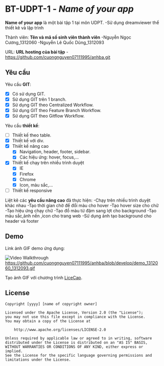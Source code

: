 # BT-UDPT-1 - *Name of your app*

**Name of your app** là một bài tập 1 tại môn UDPT.
-Sử dụng dreamviewer thể thiết kê và lập trình
          
Thành viên: **Tên và mã số sinh viên thành viên**
-Nguyễn Ngọc Cương_1312060
-Nguyễn Lê Quốc Dũng_1312093

URL: **URL hosting của bài tập**
-https://github.com/cuongnguyen07111995/anhba.git

## Yêu cầu

Yêu cầu **GIT**:

* [x] Có sử dụng GIT.
* [x] Sử dụng GIT trên 1 branch.
* [x] Sử dụng GIT theo Centralized Workflow.
* [x] Sử dụng GIT theo Feature Branch Workflow.
* [x] Sử dụng GIT theo Gitflow Workflow.

Yêu cầu **thiết kế**:

* [ ] Thiết kế theo table.
* [x] Thiết kế với div.
* [x] Thiết kế nâng cao
    * [x] Navigation, header, footer, sidebar.
    * [x] Các hiệu ứng: hover, focus,...
* [x] Thiết kế chạy trên nhiều trình duyệt
    * [x] IE
    * [x] Firefox
    * [x] Chrome
    * [x] Icon, màu sắc,...
* [ ] Thiết kế responsive

Liệt kê các **yêu cầu nâng cao** đã thực hiện:
-Chạy trên nhiều trình duyệt khác nhau
-Tạo thời gian chờ để đổi màu cho hover
-Tạo hover size cho chữ
-Tạo hiệu ứng chạy chữ
-Tạo đổ màu từ đậm sang lợt cho background
-Tạo màu sắc,ảnh nền ,icon cho trang web
-Sử dụng ảnh tạo background cho header và footer


## Demo

Link ảnh GIF demo ứng dụng:

![Video Walkthrough](Demo_1312060_1312093.gif)
https://github.com/cuongnguyen07111995/anhba/blob/develop/demo_1312060_1312093.gif

Tạo ảnh GIF với chương trình [LiceCap](http://www.cockos.com/licecap/).


## License

    Copyright [yyyy] [name of copyright owner]

    Licensed under the Apache License, Version 2.0 (the "License");
    you may not use this file except in compliance with the License.
    You may obtain a copy of the License at

        http://www.apache.org/licenses/LICENSE-2.0

    Unless required by applicable law or agreed to in writing, software
    distributed under the License is distributed on an "AS IS" BASIS,
    WITHOUT WARRANTIES OR CONDITIONS OF ANY KIND, either express or implied.
    See the License for the specific language governing permissions and
    limitations under the License.

